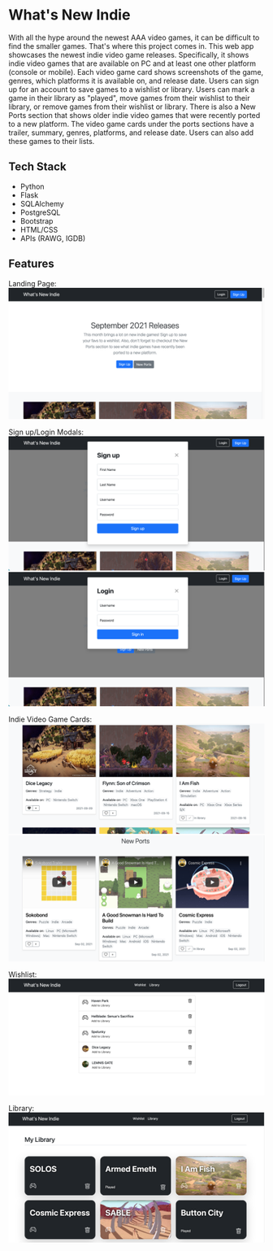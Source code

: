 # What's New Indie

With all the hype around the newest AAA video games, it can be difficult to find the smaller games. That's where this project comes in. This web app showcases the newest indie video game releases. Specifically, it shows indie video games that are available on PC and at least one other platform (console or mobile). Each video game card shows screenshots of the game, genres, which platforms it is available on, and release date. Users can sign up for an account to save games to a wishlist or library. Users can mark a game in their library as "played", move games from their wishlist to their library, or remove games from their wishlist or library. There is also a New Ports section that shows older indie video games that were recently ported to a new platform. The video game cards under the ports sections have a trailer, summary, genres, platforms, and release date. Users can also add these games to their lists. 

## Tech Stack

* Python
* Flask
* SQLAlchemy
* PostgreSQL
* Bootstrap
* HTML/CSS
* APIs (RAWG, IGDB)

## Features
Landing Page:
 ![screenshot1](static/images/landing.png)

Sign up/Login Modals:
 ![screenshot1](static/images/signup.png)
 ![screenshot1](static/images/login.png)

Indie Video Game Cards:
 ![screenshot1](static/images/new-releases.png)
 ![screenshot1](static/images/new-ports.png)

Wishlist:
 ![screenshot1](static/images/wishlist.png)
 
Library:
 ![screenshot1](static/images/library.png)
